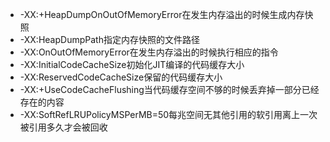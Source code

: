 + -XX:+HeapDumpOnOutOfMemoryError在发生内存溢出的时候生成内存快照
+ -XX:HeapDumpPath指定内存快照的文件路径
+ -XX:OnOutOfMemoryError在发生内存溢出的时候执行相应的指令
+ -XX:InitialCodeCacheSize初始化JIT编译的代码缓存大小
+ -XX:ReservedCodeCacheSize保留的代码缓存大小
+ -XX:+UseCodeCacheFlushing当代码缓存空间不够的时候丢弃掉一部分已经存在的内容
+ -XX:SoftRefLRUPolicyMSPerMB=50每兆空间无其他引用的软引用离上一次被引用多久才会被回收


